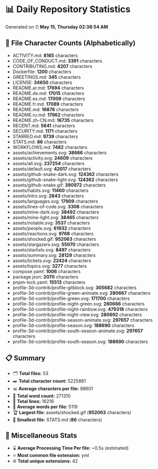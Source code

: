 # 📊 Daily Repository Statistics
Generated on ⏰ **May 15, Thursday 02:38:54 AM**

## 📂 File Character Counts (Alphabetically)
- ACTIVITY.md: **8165** characters
- CODE_OF_CONDUCT.md: **3391** characters
- CONTRIBUTING.md: **4207** characters
- Dockerfile: **1200** characters
- GREETINGS.md: **345** characters
- LICENSE: **34650** characters
- README.ar.md: **17694** characters
- README.de.md: **17015** characters
- README.es.md: **17009** characters
- README.fr.md: **17089** characters
- README.md: **16876** characters
- README.ru.md: **17962** characters
- README.zh-CN.md: **16735** characters
- RECENT.md: **5641** characters
- SECURITY.md: **1171** characters
- STARRED.md: **9739** characters
- STATS.md: **86** characters
- WORKFLOWS.md: **7482** characters
- assets/achievements.svg: **38666** characters
- assets/activity.svg: **24609** characters
- assets/all.svg: **237254** characters
- assets/default.svg: **42017** characters
- assets/github-snake-dark.svg: **124362** characters
- assets/github-snake-light.svg: **124362** characters
- assets/github-snake.gif: **390972** characters
- assets/habits.svg: **11460** characters
- assets/intro.svg: **2843** characters
- assets/languages.svg: **17909** characters
- assets/lines-of-code.svg: **3308** characters
- assets/mine-dark.svg: **38492** characters
- assets/mine-light.svg: **38465** characters
- assets/notable.svg: **3537** characters
- assets/people.svg: **61932** characters
- assets/reactions.svg: **9768** characters
- assets/shocked.gif: **952063** characters
- assets/stargazers.svg: **55070** characters
- assets/starlists.svg: **8497** characters
- assets/summary.svg: **28129** characters
- assets/tickets.svg: **22424** characters
- assets/topics.svg: **3277** characters
- compose.yaml: **1006** characters
- package.json: **2070** characters
- pnpm-lock.yaml: **15513** characters
- profile-3d-contrib/profile-gitblock.svg: **305682** characters
- profile-3d-contrib/profile-green-animate.svg: **280667** characters
- profile-3d-contrib/profile-green.svg: **171700** characters
- profile-3d-contrib/profile-night-green.svg: **280666** characters
- profile-3d-contrib/profile-night-rainbow.svg: **479318** characters
- profile-3d-contrib/profile-night-view.svg: **280692** characters
- profile-3d-contrib/profile-season-animate.svg: **297657** characters
- profile-3d-contrib/profile-season.svg: **188690** characters
- profile-3d-contrib/profile-south-season-animate.svg: **297657** characters
- profile-3d-contrib/profile-south-season.svg: **188690** characters

## 📋 Summary
- 🗂️ **Total files:** 53
- ✒️ **Total character count:** 5225881
- 📊 **Average characters per file:** 98601
- 📝 **Total word count:** 271310
- 🧾 **Total lines:** 16216
- 📐 **Average words per file:** 5119
- 🏆 **Largest file:** assets/shocked.gif (**952063** characters)
- 🥉 **Smallest file:** STATS.md (**86** characters)

## 🌟 Miscellaneous Stats
- ⌛ **Average Processing Time Per file:** ~0.5s (estimated)
- 🔥 **Most common file extension:** yml
- 🌐 **Total unique extensions:** 42
